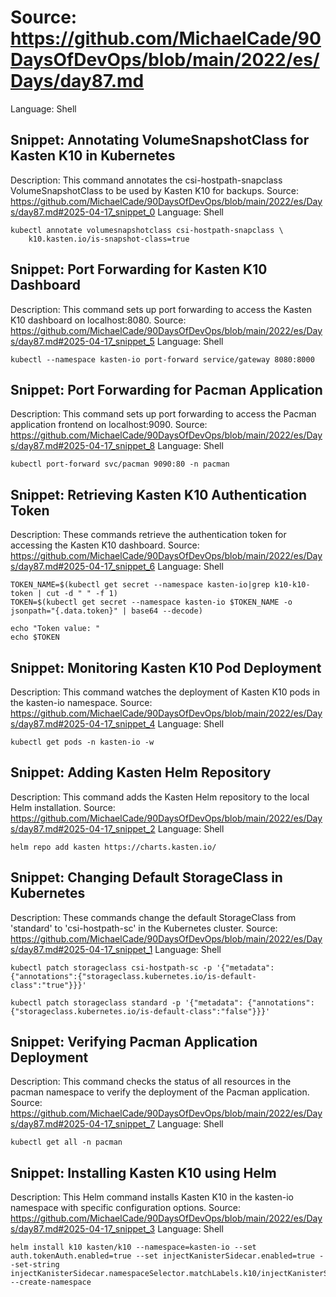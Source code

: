 # Source: https://github.com/MichaelCade/90DaysOfDevOps/blob/main/2022/es/Days/day87.md
Language: Shell

## Snippet: Annotating VolumeSnapshotClass for Kasten K10 in Kubernetes
Description: This command annotates the csi-hostpath-snapclass VolumeSnapshotClass to be used by Kasten K10 for backups.
Source: https://github.com/MichaelCade/90DaysOfDevOps/blob/main/2022/es/Days/day87.md#2025-04-17_snippet_0
Language: Shell

```Shell
kubectl annotate volumesnapshotclass csi-hostpath-snapclass \
    k10.kasten.io/is-snapshot-class=true
```

## Snippet: Port Forwarding for Kasten K10 Dashboard
Description: This command sets up port forwarding to access the Kasten K10 dashboard on localhost:8080.
Source: https://github.com/MichaelCade/90DaysOfDevOps/blob/main/2022/es/Days/day87.md#2025-04-17_snippet_5
Language: Shell

```Shell
kubectl --namespace kasten-io port-forward service/gateway 8080:8000
```

## Snippet: Port Forwarding for Pacman Application
Description: This command sets up port forwarding to access the Pacman application frontend on localhost:9090.
Source: https://github.com/MichaelCade/90DaysOfDevOps/blob/main/2022/es/Days/day87.md#2025-04-17_snippet_8
Language: Shell

```Shell
kubectl port-forward svc/pacman 9090:80 -n pacman
```

## Snippet: Retrieving Kasten K10 Authentication Token
Description: These commands retrieve the authentication token for accessing the Kasten K10 dashboard.
Source: https://github.com/MichaelCade/90DaysOfDevOps/blob/main/2022/es/Days/day87.md#2025-04-17_snippet_6
Language: Shell

```Shell
TOKEN_NAME=$(kubectl get secret --namespace kasten-io|grep k10-k10-token | cut -d " " -f 1)
TOKEN=$(kubectl get secret --namespace kasten-io $TOKEN_NAME -o jsonpath="{.data.token}" | base64 --decode)

echo "Token value: "
echo $TOKEN
```

## Snippet: Monitoring Kasten K10 Pod Deployment
Description: This command watches the deployment of Kasten K10 pods in the kasten-io namespace.
Source: https://github.com/MichaelCade/90DaysOfDevOps/blob/main/2022/es/Days/day87.md#2025-04-17_snippet_4
Language: Shell

```Shell
kubectl get pods -n kasten-io -w
```

## Snippet: Adding Kasten Helm Repository
Description: This command adds the Kasten Helm repository to the local Helm installation.
Source: https://github.com/MichaelCade/90DaysOfDevOps/blob/main/2022/es/Days/day87.md#2025-04-17_snippet_2
Language: Shell

```Shell
helm repo add kasten https://charts.kasten.io/
```

## Snippet: Changing Default StorageClass in Kubernetes
Description: These commands change the default StorageClass from 'standard' to 'csi-hostpath-sc' in the Kubernetes cluster.
Source: https://github.com/MichaelCade/90DaysOfDevOps/blob/main/2022/es/Days/day87.md#2025-04-17_snippet_1
Language: Shell

```Shell
kubectl patch storageclass csi-hostpath-sc -p '{"metadata": {"annotations":{"storageclass.kubernetes.io/is-default-class":"true"}}}'

kubectl patch storageclass standard -p '{"metadata": {"annotations":{"storageclass.kubernetes.io/is-default-class":"false"}}}'
```

## Snippet: Verifying Pacman Application Deployment
Description: This command checks the status of all resources in the pacman namespace to verify the deployment of the Pacman application.
Source: https://github.com/MichaelCade/90DaysOfDevOps/blob/main/2022/es/Days/day87.md#2025-04-17_snippet_7
Language: Shell

```Shell
kubectl get all -n pacman
```

## Snippet: Installing Kasten K10 using Helm
Description: This Helm command installs Kasten K10 in the kasten-io namespace with specific configuration options.
Source: https://github.com/MichaelCade/90DaysOfDevOps/blob/main/2022/es/Days/day87.md#2025-04-17_snippet_3
Language: Shell

```Shell
helm install k10 kasten/k10 --namespace=kasten-io --set auth.tokenAuth.enabled=true --set injectKanisterSidecar.enabled=true --set-string injectKanisterSidecar.namespaceSelector.matchLabels.k10/injectKanisterSidecar=true --create-namespace
```